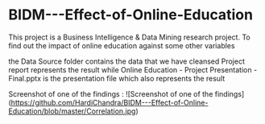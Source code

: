 BIDM---Effect-of-Online-Education
=================================
This project is a Business Intelligence & Data Mining research project.
To find out the impact of online education against some other variables

the Data Source folder contains the data that we have cleansed
Project report represents the result
while Online Education - Project Presentation - Final.pptx is the presentation file which also represents the result

Screenshot of one of the findings :
![Screenshot of one of the findings] (https://github.com/HardiChandra/BIDM---Effect-of-Online-Education/blob/master/Correlation.jpg)
